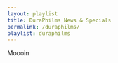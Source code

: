 ```yaml
---
layout: playlist
title: DuraPhilms News & Specials
permalink: /duraphilms/
playlist: duraphilms
---
```

Moooin
